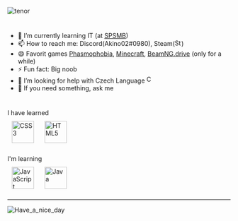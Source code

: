 ![tenor](https://user-images.githubusercontent.com/115136363/195656337-8dc71d5d-45cd-4e6c-8d26-9fb255b36d61.gif)
<!--### Hi there 👋-->
#
- 🌱 I’m currently learning IT (at <a href=https://www.spsmb.cz/>SPSMB</a>)
- 📫 How to reach me: Discord(Akino02#0980), Steam(<a href="https://steamcommunity.com/profiles/76561198147089025"><img src="https://upload.wikimedia.org/wikipedia/commons/8/83/Steam_icon_logo.svg" alt="Steam_logo_wiki" width="15" ></a>)
- 😄 Favorit games <a href=https://store.steampowered.com/app/739630/Phasmophobia/>Phasmophobia</a>, <a href=https://www.minecraft.net/en-us/about
minecraft>Minecraft</a>, <a href=https://store.steampowered.com/app/284160/BeamNGdrive/>BeamNG.drive</a> (only for a while)
- ⚡ Fun fact: Big noob
- 🤔 I’m looking for help with Czech Language <a href="https://en.wikipedia.org/wiki/Czech_Republic"><img src="https://user-images.githubusercontent.com/115136363/195661567-dc3a2603-70d3-4679-a212-3e99265979c8.png" alt="CZ" width="17"></a>
- 💬 If you need something, ask me 
#
<!-- - 🛑 Working in progress-->
<div>I have learned</div>
<div>
<a href="https://www.w3schools.com/css/" target="_blank"><img style="margin: 10px" src="https://profilinator.rishav.dev/skills-assets/css3-original-wordmark.svg"
alt="CSS3" height="50" /></a>  
<a href="https://en.wikipedia.org/wiki/HTML5" target="_blank"><img style="margin: 10px" src="https://profilinator.rishav.dev/skills-assets/html5-original-wordmark.svg"
alt="HTML5" height="50" /></a>  
</div>
<br>
<div>I'm learning</div>
<div>  
<a href="https://www.javascript.com/" target="_blank"><img style="margin: 10px" src="https://profilinator.rishav.dev/skills-assets/javascript-original.svg" alt="JavaScript" height="50" /></a>  
<a href="https://www.java.com/" target="_blank"><img style="margin: 10px" src="https://profilinator.rishav.dev/skills-assets/java-original-wordmark.svg" alt="Java" height="50" /></a>  
</div>
<hr>
<img src="https://user-images.githubusercontent.com/115136363/195660746-5cb05958-2e17-4a5b-9cea-2855d82ed15d.gif" alt="Have_a_nice_day">
